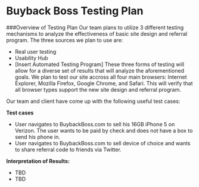 # Buyback Boss Testing Plan

###Overview of Testing Plan
Our team plans to utilize 3 different testing mechanisms to analyze the effectiveness of basic site design and referral program.  The three sources we plan to use are:
   * Real user testing 
   * Usability Hub
   * [Insert Automated Testing Program]
 These three forms of testing will allow for a diverse set of results that will analyze the aforementioned goals.  We plan to test our site accross all four main browsers: Internet Explorer, Mozilla Firefox, Google Chrome, and Safari.  This will verify that all browser types support the new site design and referral program.  
 
 Our team and client have come up with the following useful test cases: 

**Test cases**
  * User navigates to BuybackBoss.com to sell his 16GB iPhone 5 on Verizon. The user wants to be paid by check and does not have a box to send his phone in.
  * User navigates to BuybackBoss.com to sell device of choice and wants to share referral code to friends via Twitter. 

**Interpretation of Results:**
  * TBD
  * TBD
